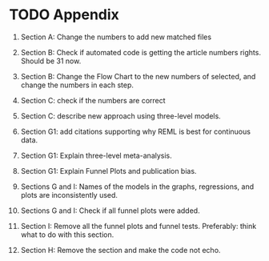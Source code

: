 # TODO Appendix

1. Section A: Change the numbers to add new matched files

2. Section B: Check if automated code is getting the article numbers rights. Should be 31 now.

3. Section B: Change the Flow Chart to the new numbers of selected, and change the numbers in each step.

4. Section C: check if the numbers are correct

5. Section C: describe new approach using three-level models.

6. Section G1: add citations supporting why REML is best for continuous data.

7. Section G1: Explain three-level meta-analysis.

8. Section G1: Explain Funnel Plots and publication bias.

9. Sections G and I: Names of the models in the graphs, regressions, and plots are inconsistently used.

10. Sections G and I: Check if all funnel plots were added.

11. Section I: Remove all the funnel plots and funnel tests. Preferably: think what to do with this section.

12. Section H: Remove the section and make the code not echo.
